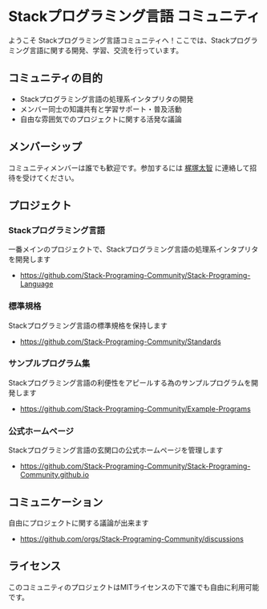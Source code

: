 # Stackプログラミング言語 コミュニティ

ようこそ Stackプログラミング言語コミュニティへ！ここでは、Stackプログラミング言語に関する開発、学習、交流を行っています。

## コミュニティの目的

- Stackプログラミング言語の処理系インタプリタの開発
- メンバー同士の知識共有と学習サポート・普及活動
- 自由な雰囲気でのプロジェクトに関する活発な議論

## メンバーシップ

コミュニティメンバーは誰でも歓迎です。参加するには [梶塚太智](mailto://kajizukataichi@outlook.jp) に連絡して招待を受けてください。

## プロジェクト
### Stackプログラミング言語
一番メインのプロジェクトで、Stackプログラミング言語の処理系インタプリタを開発します
  - https://github.com/Stack-Programing-Community/Stack-Programing-Language

### 標準規格
Stackプログラミング言語の標準規格を保持します
- https://github.com/Stack-Programing-Community/Standards

### サンプルプログラム集
Stackプログラミング言語の利便性をアピールする為のサンプルプログラムを開発します
  - https://github.com/Stack-Programing-Community/Example-Programs

### 公式ホームページ
Stackプログラミング言語の玄関口の公式ホームページを管理します
  - https://github.com/Stack-Programing-Community/Stack-Programing-Community.github.io 

## コミュニケーション
自由にプロジェクトに関する議論が出来ます
- https://github.com/orgs/Stack-Programing-Community/discussions

## ライセンス
このコミュニティのプロジェクトはMITライセンスの下で誰でも自由に利用可能です。
